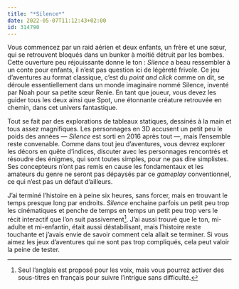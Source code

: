 ```yaml
---
title: "*Silence*"
date: 2022-05-07T11:12:43+02:00
id: 314790
---
```


Vous commencez par un raid aérien et deux enfants, un frère et une sœur, qui se retrouvent bloqués dans un bunker à moitié détruit par les bombes. Cette ouverture peu réjouissante donne le ton : *Silence* a beau ressembler à un conte pour enfants, il n’est pas question ici de légèreté frivole. Ce jeu d’aventures au format classique, c’est du *point and click* comme on dit, se déroule essentiellement dans un monde imaginaire nommé Silence, inventé par Noah pour sa petite sœur Renie. En tant que joueur, vous devez les guider tous les deux ainsi que Spot, une étonnante créature retrouvée en chemin, dans cet univers fantastique. 

Tout se fait par des explorations de tableaux statiques, dessinés à la main et tous assez magnifiques. Les personnages en 3D accusent un petit peu le poids des années — *Silence* est sorti en 2016 après tout —, mais l’ensemble reste convenable. Comme dans tout jeu d’aventures, vous devrez explorer les décors en quête d’indices, discuter avec les personnages rencontrés et résoudre des énigmes, qui sont toutes simples, pour ne pas dire simplistes. Ses concepteurs n’ont pas remis en cause les fondamentaux et les amateurs du genre ne seront pas dépaysés par ce *gameplay* conventionnel, ce qui n’est pas un défaut d’ailleurs.

J’ai terminé l’histoire en à peine six heures, sans forcer, mais en trouvant le temps presque long par endroits. *Silence* enchaine parfois un petit peu trop les cinématiques et penche de temps en temps un petit peu trop vers le récit interactif que l’on suit passivement[^1]. J’ai aussi trouvé que le ton, mi-adulte et mi-enfantin, était aussi déstabilisant, mais l’histoire reste touchante et j’avais envie de savoir comment cela allait se terminer. Si vous aimez les jeux d’aventures qui ne sont pas trop compliqués, cela peut valoir la peine de tester. 

[^1]: Seul l’anglais est proposé pour les voix, mais vous pourrez activer des sous-titres en français pour suivre l’intrigue sans difficulté.
